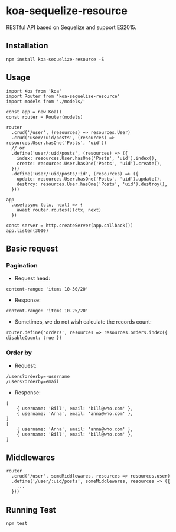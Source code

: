# koa-sequelize-resource


RESTful API based on Sequelize and support ES2015.

## Installation

```
npm install koa-sequelize-resource -S
```

## Usage

```
import Koa from 'koa'
import Router from 'koa-sequelize-resource'
import models from './models/'

const app = new Koa()
const router = Router(models)

router
  .crud('/user', (resources) => resources.User)
  .crud('user/:uid/posts', (resources) => resources.User.hasOne('Posts', 'uid'))
  // or 
  .define('user/:uid/posts', (resources) => ({
    index: resources.User.hasOne('Posts', 'uid').index(),
    create: resources.User.hasOne('Posts', 'uid').create(),
  }))
  .define('user/:uid/posts/:id', (resources) => ({
    update: resources.User.hasOne('Posts', 'uid').update(),
    destroy: resources.User.hasOne('Posts', 'uid').destroy(),
  }))
    
app
  .use(async (ctx, next) => {
    await router.routes()(ctx, next)
  })

const server = http.createServer(app.callback())
app.listen(3000)

```

## Basic request

### Pagination

* Request head:
```
content-range: 'items 10-30/20'
```
* Response:

```
content-range: 'items 10-25/20'
```
* Sometimes, we do not wish calculate the records count:
```
router.define('orders', resources => resources.orders.index({ disableCount: true })
```


### Order by

* Request: 
```
/users?orderby=-username
/users?orderby=email
```
* Response:
```
[
    { username: 'Bill', email: 'bill@who.com' },
    { username: 'Anna', email: 'anna@who.com' },
]
[
    { username: 'Anna', email: 'anna@who.com' },
    { username: 'Bill', email: 'bill@who.com' },
]
```
## Middlewares 

```
router
  .crud('/user', someMiddlewares, resources => resources.user)
  .define('/user/:uid/posts', someMiddlewares, resources => ({
    ...
  }))
```


## Running Test



```
npm test
```
